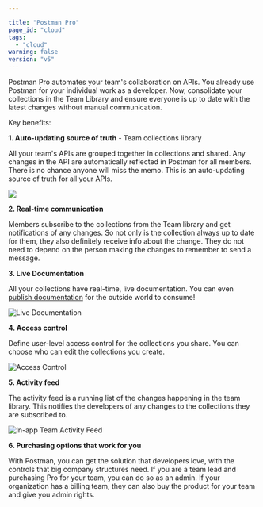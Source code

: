 ```yaml
---

title: "Postman Pro"
page_id: "cloud"
tags: 
  - "cloud"
warning: false
version: "v5"
---
```


Postman Pro automates your team's collaboration on APIs. You already use Postman for your individual work as a developer. Now, consolidate your collections in the Team Library and ensure everyone is up to date with the latest changes without manual communication.

Key benefits:

**1. Auto-updating source of truth** - Team collections library

All your team's APIs are grouped together in collections and shared. Any changes in the API are automatically reflected in Postman for all members. There is no chance anyone will miss the memo. This is an auto-updating source of truth for all your APIs.

[![](https://www.getpostman.com/img/v1/docs/cloud_1.png)][0]

**2. Real-time communication**

Members subscribe to the collections from the Team library and get notifications of any changes. So not only is the collection always up to date for them, they also definitely receive info about the change. They do not need to depend on the person making the changes to remember to send a message.

**3. Live Documentation**

All your collections have real-time, live documentation. You can even [publish documentation][1] for the outside world to consume!

![Live Documentation](https://cloud.githubusercontent.com/assets/2700229/16888224/549cf4f4-4afc-11e6-99cb-8aae57335987.png)

**4. Access control**

Define user-level access control for the collections you share. You can choose who can edit the collections you create.

![Access Control](https://cloud.githubusercontent.com/assets/2700229/16888278/a0b4f116-4afc-11e6-8245-f54512fcca2e.png)

**5. Activity feed**

The activity feed is a running list of the changes happening in the team library. This notifies the developers of any changes to the collections they are subscribed to.

![In-app Team Activity Feed](https://cloud.githubusercontent.com/assets/2700229/16888498/f4375ad0-4afd-11e6-8e0a-e0334ea66b6f.png)

**6. Purchasing options that work for you**

With Postman, you can get the solution that developers love, with the controls that big company structures need. If you are a team lead and purchasing Pro for your team, you can do so as an admin. If your organization has a billing team, they can also buy the product for your team and give you admin rights.

[0]: https://www.getpostman.com/img/v1/docs/cloud_1.png
[1]: https://www.getpostman.com/docs/creating_documentation
